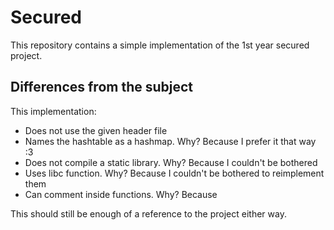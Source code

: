 # Secured

This repository contains a simple implementation of the 1st year secured
project.

## Differences from the subject

This implementation:
 - Does not use the given header file
 - Names the hashtable as a hashmap. Why? Because I prefer it that way :3
 - Does not compile a static library. Why? Because I couldn't be bothered
 - Uses libc function. Why? Because I couldn't be bothered to reimplement them
 - Can comment inside functions. Why? Because

This should still be enough of a reference to the project either way.
